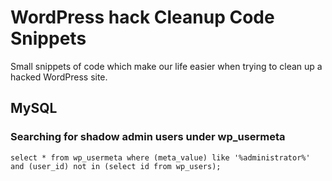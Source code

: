 # WordPress hack Cleanup Code Snippets
Small snippets of code which make our life easier when trying to clean up a hacked WordPress site.

## MySQL
### Searching for shadow admin users under wp_usermeta
```
select * from wp_usermeta where (meta_value) like '%administrator%' and (user_id) not in (select id from wp_users);
```
